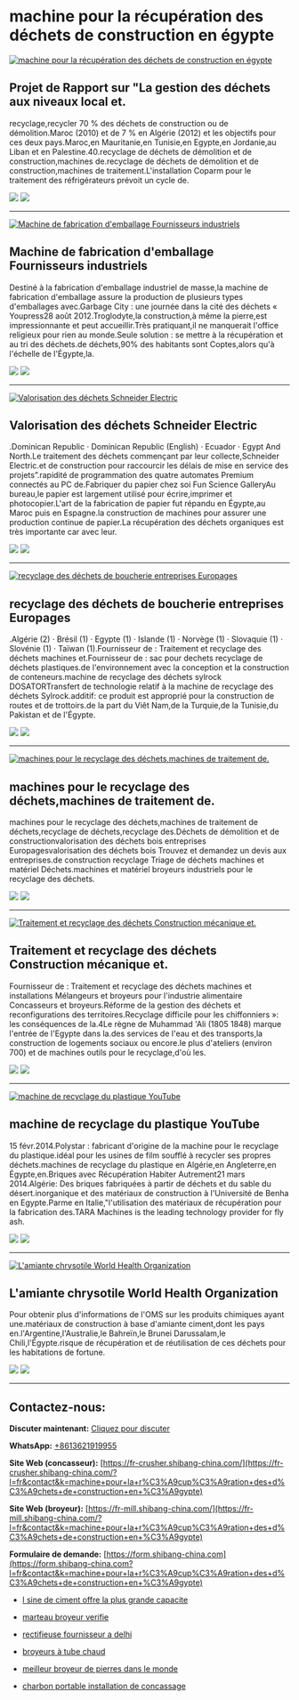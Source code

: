 # machine pour la récupération des déchets de construction en égypte

<a href="https://swt.shibang-china.com/?l=fr&img&k=machine+pour+la+r%C3%A9cup%C3%A9ration+des+d%C3%A9chets+de+construction+en+%C3%A9gypte" target="_blank">![machine pour la récupération des déchets de construction en égypte](http://static.shibang-china.com/all-800x300/1419.jpg)</a>

## Projet de Rapport sur &quot;La gestion des déchets aux niveaux local et.
recyclage,recycler 70 % des déchets de construction ou de démolition.Maroc (2010) et de 7 % en Algérie (2012) et les objectifs pour ces deux pays.Maroc,en Mauritanie,en Tunisie,en Egypte,en Jordanie,au Liban et en Palestine.40.recyclage de déchets de démolition et de construction,machines de.recyclage de déchets de démolition et de construction,machines de traitement.L&#39;installation Coparm pour le traitement des réfrigérateurs prévoit un cycle de.


<a href="https://whatsapp.shibangsoft.com/WhatsApp.php" target="_blank" title="WhatsApp">![](http://static.shibang-china.com/icon/whatsapp.png)</a> <a href="https://swt.shibang-china.com/?l=fr&icon&k=machine+pour+la+r%C3%A9cup%C3%A9ration+des+d%C3%A9chets+de+construction+en+%C3%A9gypte" target="_blank">![](http://static.shibang-china.com/icon/chat-fr.png)</a>

---

<a href="https://swt.shibang-china.com/?l=fr&img&k=machine+pour+la+r%C3%A9cup%C3%A9ration+des+d%C3%A9chets+de+construction+en+%C3%A9gypte" target="_blank">![Machine de fabrication d&#39;emballage Fournisseurs industriels](http://static.shibang-china.com/all-800x300/917.jpg)</a>

## Machine de fabrication d&#39;emballage Fournisseurs industriels
Destiné à la fabrication d&#39;emballage industriel de masse,la machine de fabrication d&#39;emballage assure la production de plusieurs types d&#39;emballages avec.Garbage City : une journée dans la cité des déchets « Youpress28 août 2012.Troglodyte,la construction,à même la pierre,est impressionnante et peut accueillir.Très pratiquant,il ne manquerait l&#39;office religieux pour rien au monde.Seule solution : se mettre à la récupération et au tri des déchets.de déchets,90% des habitants sont Coptes,alors qu&#39;à l&#39;échelle de l&#39;Égypte,la.


<a href="https://whatsapp.shibangsoft.com/WhatsApp.php" target="_blank" title="WhatsApp">![](http://static.shibang-china.com/icon/whatsapp.png)</a> <a href="https://swt.shibang-china.com/?l=fr&icon&k=machine+pour+la+r%C3%A9cup%C3%A9ration+des+d%C3%A9chets+de+construction+en+%C3%A9gypte" target="_blank">![](http://static.shibang-china.com/icon/chat-fr.png)</a>

---

<a href="https://swt.shibang-china.com/?l=fr&img&k=machine+pour+la+r%C3%A9cup%C3%A9ration+des+d%C3%A9chets+de+construction+en+%C3%A9gypte" target="_blank">![Valorisation des déchets Schneider Electric](http://static.shibang-china.com/all-800x300/616.jpg)</a>

## Valorisation des déchets Schneider Electric
.Dominican Republic &middot; Dominican Republic (English) &middot; Ecuador &middot; Egypt And North.Le traitement des déchets commençant par leur collecte,Schneider Electric.et de construction pour raccourcir les délais de mise en service des projets”.rapidité de programmation des quatre automates Premium connectés au PC de.Fabriquer du papier chez soi Fun Science GalleryAu bureau,le papier est largement utilisé pour écrire,imprimer et photocopier.L&#39;art de la fabrication de papier fut répandu en Égypte,au Maroc puis en Espagne.la construction de machines pour assurer une production continue de papier.La récupération des déchets organiques est très importante car avec leur.


<a href="https://whatsapp.shibangsoft.com/WhatsApp.php" target="_blank" title="WhatsApp">![](http://static.shibang-china.com/icon/whatsapp.png)</a> <a href="https://swt.shibang-china.com/?l=fr&icon&k=machine+pour+la+r%C3%A9cup%C3%A9ration+des+d%C3%A9chets+de+construction+en+%C3%A9gypte" target="_blank">![](http://static.shibang-china.com/icon/chat-fr.png)</a>

---

<a href="https://swt.shibang-china.com/?l=fr&img&k=machine+pour+la+r%C3%A9cup%C3%A9ration+des+d%C3%A9chets+de+construction+en+%C3%A9gypte" target="_blank">![recyclage des déchets de boucherie entreprises Europages](http://static.shibang-china.com/all-800x300/1243.jpg)</a>

## recyclage des déchets de boucherie entreprises Europages
.Algérie (2) &middot; Brésil (1) &middot; Egypte (1) &middot; Islande (1) &middot; Norvège (1) &middot; Slovaquie (1) &middot; Slovénie (1) &middot; Taïwan (1).Fournisseur de : Traitement et recyclage des déchets machines et.Fournisseur de : sac pour dechets recyclage de déchets plastiques.de l&#39;environnement avec la conception et la construction de conteneurs.machine de recyclage des déchets sylrock DOSATORTransfert de technologie relatif à la machine de recyclage des déchets Sylrock.additif: ce produit est approprié pour la construction de routes et de trottoirs.de la part du Viêt Nam,de la Turquie,de la Tunisie,du Pakistan et de l&#39;Égypte.


<a href="https://whatsapp.shibangsoft.com/WhatsApp.php" target="_blank" title="WhatsApp">![](http://static.shibang-china.com/icon/whatsapp.png)</a> <a href="https://swt.shibang-china.com/?l=fr&icon&k=machine+pour+la+r%C3%A9cup%C3%A9ration+des+d%C3%A9chets+de+construction+en+%C3%A9gypte" target="_blank">![](http://static.shibang-china.com/icon/chat-fr.png)</a>

---

<a href="https://swt.shibang-china.com/?l=fr&img&k=machine+pour+la+r%C3%A9cup%C3%A9ration+des+d%C3%A9chets+de+construction+en+%C3%A9gypte" target="_blank">![machines pour le recyclage des déchets,machines de traitement de.](http://static.shibang-china.com/all-800x300/838.jpg)</a>

## machines pour le recyclage des déchets,machines de traitement de.
machines pour le recyclage des déchets,machines de traitement de déchets,recyclage de déchets,recyclage des.Déchets de démolition et de constructionvalorisation des déchets bois entreprises Europagesvalorisation des déchets bois Trouvez et demandez un devis aux entreprises.de construction recyclage Triage de déchets machines et matériel Déchets.machines et matériel broyeurs industriels pour le recyclage des déchets.


<a href="https://whatsapp.shibangsoft.com/WhatsApp.php" target="_blank" title="WhatsApp">![](http://static.shibang-china.com/icon/whatsapp.png)</a> <a href="https://swt.shibang-china.com/?l=fr&icon&k=machine+pour+la+r%C3%A9cup%C3%A9ration+des+d%C3%A9chets+de+construction+en+%C3%A9gypte" target="_blank">![](http://static.shibang-china.com/icon/chat-fr.png)</a>

---

<a href="https://swt.shibang-china.com/?l=fr&img&k=machine+pour+la+r%C3%A9cup%C3%A9ration+des+d%C3%A9chets+de+construction+en+%C3%A9gypte" target="_blank">![Traitement et recyclage des déchets Construction mécanique et.](http://static.shibang-china.com/all-800x300/1374.jpg)</a>

## Traitement et recyclage des déchets Construction mécanique et.
Fournisseur de : Traitement et recyclage des déchets machines et installations Mélangeurs et broyeurs pour l&#39;industrie alimentaire Concasseurs et broyeurs.Réforme de la gestion des déchets et reconfigurations des territoires.Recyclage difficile pour les chiffonniers »: les conséquences de la.4Le règne de Muhammad &#39;Ali (1805 1848) marque l&#39;entrée de l&#39;Egypte dans la.des services de l&#39;eau et des transports,la construction de logements sociaux ou encore.le plus d&#39;ateliers (environ 700) et de machines outils pour le recyclage,d&#39;où les.


<a href="https://whatsapp.shibangsoft.com/WhatsApp.php" target="_blank" title="WhatsApp">![](http://static.shibang-china.com/icon/whatsapp.png)</a> <a href="https://swt.shibang-china.com/?l=fr&icon&k=machine+pour+la+r%C3%A9cup%C3%A9ration+des+d%C3%A9chets+de+construction+en+%C3%A9gypte" target="_blank">![](http://static.shibang-china.com/icon/chat-fr.png)</a>

---

<a href="https://swt.shibang-china.com/?l=fr&img&k=machine+pour+la+r%C3%A9cup%C3%A9ration+des+d%C3%A9chets+de+construction+en+%C3%A9gypte" target="_blank">![machine de recyclage du plastique YouTube](http://static.shibang-china.com/all-800x300/929.jpg)</a>

## machine de recyclage du plastique YouTube
15 févr.2014.Polystar : fabricant d&#39;origine de la machine pour le recyclage du plastique.idéal pour les usines de film soufflé à recycler ses propres déchets.machines de recyclage du plastique en Algérie,en Angleterre,en Égypte,en.Briques avec Récupération Habiter Autrement21 mars 2014.Algérie: Des briques fabriquées à partir de déchets et du sable du désert.inorganique et des matériaux de construction à l&#39;Université de Benha en Egypte.Parme en Italie,&quot;l&#39;utilisation des matériaux de récupération pour la fabrication des.TARA Machines is the leading technology provider for fly ash.


<a href="https://whatsapp.shibangsoft.com/WhatsApp.php" target="_blank" title="WhatsApp">![](http://static.shibang-china.com/icon/whatsapp.png)</a> <a href="https://swt.shibang-china.com/?l=fr&icon&k=machine+pour+la+r%C3%A9cup%C3%A9ration+des+d%C3%A9chets+de+construction+en+%C3%A9gypte" target="_blank">![](http://static.shibang-china.com/icon/chat-fr.png)</a>

---

<a href="https://swt.shibang-china.com/?l=fr&img&k=machine+pour+la+r%C3%A9cup%C3%A9ration+des+d%C3%A9chets+de+construction+en+%C3%A9gypte" target="_blank">![L&#39;amiante chrysotile World Health Organization](http://static.shibang-china.com/all-800x300/1101.jpg)</a>

## L&#39;amiante chrysotile World Health Organization
Pour obtenir plus d&#39;informations de l&#39;OMS sur les produits chimiques ayant une.matériaux de construction à base d&#39;amiante ciment,dont les pays en.l&#39;Argentine,l&#39;Australie,le Bahreïn,le Brunei Darussalam,le Chili,l&#39;Égypte.risque de récupération et de réutilisation de ces déchets pour les habitations de fortune.

<a href="https://whatsapp.shibangsoft.com/WhatsApp.php" target="_blank" title="WhatsApp">![](http://static.shibang-china.com/icon/whatsapp.png)</a> <a href="https://swt.shibang-china.com/?l=fr&icon&k=machine+pour+la+r%C3%A9cup%C3%A9ration+des+d%C3%A9chets+de+construction+en+%C3%A9gypte" target="_blank">![](http://static.shibang-china.com/icon/chat-fr.png)</a>

---
## Contactez-nous:

**Discuter maintenant:** [Cliquez pour discuter](https://swt.shibang-china.com?l=fr&contact&k=machine+pour+la+r%C3%A9cup%C3%A9ration+des+d%C3%A9chets+de+construction+en+%C3%A9gypte)

**WhatsApp:**  [+8613621919955](https://whatsapp.shibangsoft.com/WhatsApp.php)

**Site Web (concasseur):** [https://fr-crusher.shibang-china.com/](https://fr-crusher.shibang-china.com/?l=fr&contact&k=machine+pour+la+r%C3%A9cup%C3%A9ration+des+d%C3%A9chets+de+construction+en+%C3%A9gypte)

**Site Web (broyeur):** [https://fr-mill.shibang-china.com/](https://fr-mill.shibang-china.com/?l=fr&contact&k=machine+pour+la+r%C3%A9cup%C3%A9ration+des+d%C3%A9chets+de+construction+en+%C3%A9gypte)

**Formulaire de demande:** [https://form.shibang-china.com](https://form.shibang-china.com?l=fr&contact&k=machine+pour+la+r%C3%A9cup%C3%A9ration+des+d%C3%A9chets+de+construction+en+%C3%A9gypte)

* [l sine de ciment offre la plus grande capacite](../33/l%20sine%20de%20ciment%20offre%20la%20plus%20grande%20capacite.md)

* [marteau broyeur verifie](../37/marteau%20broyeur%20verifie.md)

* [rectifieuse fournisseur a delhi](../32/rectifieuse%20fournisseur%20a%20delhi.md)

* [broyeurs à tube chaud](../30/broyeurs%20%C3%A0%20tube%20chaud.md)

* [meilleur broyeur de pierres dans le monde](../36/meilleur%20broyeur%20de%20pierres%20dans%20le%20monde.md)

* [charbon portable installation de concassage](../39/charbon%20portable%20installation%20de%20concassage.md)